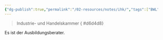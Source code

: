 ```yaml
---
{"dg-publish":true,"permalink":"/02-resources/notes/ihk/","tags":["BWL"],"noteIcon":"","updated":"2024-09-26T12:32:56.302+02:00"}
---
```


> Industrie- und Handelskammer
{ #d6d4d8}


Es ist der Ausbildungsberater.